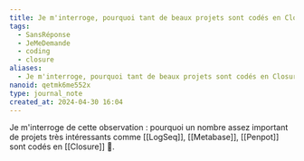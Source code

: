 ```yaml
---
title: Je m'interroge, pourquoi tant de beaux projets sont codés en Closure ?
tags:
  - SansRéponse
  - JeMeDemande
  - coding
  - closure
aliases:
  - Je m'interroge, pourquoi tant de beaux projets sont codés en Closure ?
nanoid: qetmk6me552x
type: journal_note
created_at: 2024-04-30 16:04
---
```

Je m'interroge de cette observation : pourquoi un nombre assez important de projets très intéressants comme [[LogSeq]], [[Metabase]], [[Penpot]] sont codés en [[Closure]] 🤔.
